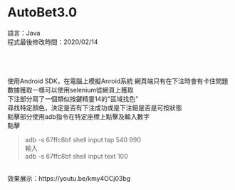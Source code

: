 # AutoBet3.0  
語言：Java  
程式最後修改時間：2020/02/14  
<br />  
<br />  
使用Android SDK，在電腦上模擬Anroid系統
網頁端只有在下注時會有卡住問題  
數據獲取一樣可以使用selenium從網頁上獲取  
下注部分寫了一個類似按鍵精靈14的"區域找色"  
尋找特定顏色，決定是否有下注成功或是下注鈕是否是可按狀態  
點擊部分使用adb指令在特定座標上點擊及輸入數字  
點擊  
> adb -s 67ffc8bf shell input tap 540 990  
輸入  
> adb -s 67ffc8bf shell input text 100  
<br />  
效果展示：https://youtu.be/kmy4OCj03bg  

